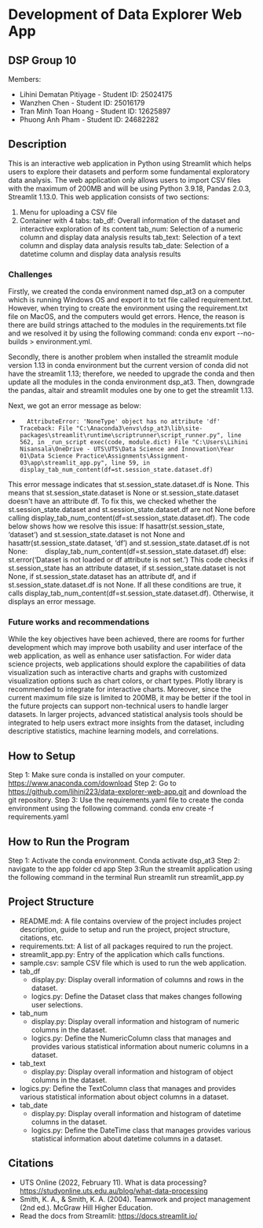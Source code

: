 # Development of Data Explorer Web App

## DSP Group 10

Members:

- Lihini Dematan Pitiyage - Student ID: 25024175
- Wanzhen Chen - Student ID: 25016179
- Tran Minh Toan Hoang - Student ID: 12625897
- Phuong Anh Pham - Student ID: 24682282


## Description
This is an interactive web application in Python using Streamlit which helps users to explore their datasets and perform some fundamental exploratory data analysis. The web application only allows users to import CSV files with the maximum of 200MB and will be using Python 3.9.18, Pandas 2.0.3, Streamlit 1.13.0.
This web application consists of two sections:

1. Menu for uploading a CSV file
2. Container with 4 tabs:
tab_df: Overall information of the dataset and interactive exploration of its content
tab_num: Selection of a numeric column and display data analysis results
tab_text: Selection of a text column and display data analysis results
tab_date: Selection of a datetime column and display data analysis results

### Challenges
Firstly, we created the conda environment named dsp_at3 on a computer which is running Windows OS and export it to txt file called requirement.txt. However, when trying to create the environment using the requirement.txt file on MacOS, and the computers would get errors. Hence, the reason is there are build strings attached to the modules in the requirements.txt file and we resolved it by using the following command: conda env export --no-builds > environment.yml.

Secondly, there is another problem when installed the streamlit module version 1.13 in conda environment but the current version of conda did not have the streamlit 1.13; therefore, we needed to upgrade the conda and then update all the modules in the conda environment dsp_at3. Then, downgrade the pandas, altair and streamlit modules one by one to get the streamlit 1.13.

Next, we got an error message as below:
* 		AttributeError: 'NoneType' object has no attribute 'df' Traceback: File "C:\Anaconda3\envs\dsp_at3\lib\site-packages\streamlit\runtime\scriptrunner\script_runner.py", line 562, in _run_script exec(code, module.dict) File "C:\Users\Lihini Nisansala\OneDrive - UTS\UTS\Data Science and Innovation\Year 01\Data Science Practice\Assignments\Assignment-03\app\streamlit_app.py", line 59, in display_tab_num_content(df=st.session_state.dataset.df)
This error message indicates that st.session_state.dataset.df is None. This means that st.session_state.dataset is None or st.session_state.dataset doesn't have an attribute df. To fix this, we checked whether the st.session_state.dataset and st.session_state.dataset.df are not None before calling display_tab_num_content(df=st.session_state.dataset.df). The code below shows how we resolve this issue:
If hasattr(st.session_state, ‘dataset’) and st.session_state.dataset is not None and hasattr(st.session_state.dataset, ‘df’) and st.session_state.dataset.df is not None:
        display_tab_num_content(df=st.session_state.dataset.df)
else:
st.error(‘Dataset is not loaded or df attribute is not set.’)
This code checks if st.session_state has an attribute dataset, if st.session_state.dataset is not None, if st.session_state.dataset has an attribute df, and if st.session_state.dataset.df is not None. If all these conditions are true, it calls display_tab_num_content(df=st.session_state.dataset.df). Otherwise, it displays an error message.

### Future works and recommendations
While the key objectives have been achieved, there are rooms for further development which may improve both usability and user interface of the web application, as well as enhance user satisfaction. For wider data science projects, web applications should explore the capabilities of data visualization such as interactive charts and graphs with customized visualization options such as chart colors, or chart types. Plotly library is recommended to integrate for interactive charts. Moreover, since the current maximum file size is limited to 200MB, it may be better if the tool in the future projects can support non-technical users to handle larger datasets. In larger projects, advanced statistical analysis tools should be integrated to help users extract more insights from the dataset, including descriptive statistics, machine learning models, and correlations.

## How to Setup
Step 1:  Make sure conda is installed on your computer. 
https://www.anaconda.com/download
Step 2: Go to https://github.com/lihini223/data-explorer-web-app.git and download the git repository.
Step 3: Use the requirements.yaml file to create the conda environment using the following command.
conda env create -f requirements.yaml

## How to Run the Program
Step 1:  Activate the conda environment.
            Conda activate dsp_at3
Step 2: navigate to the app folder
            cd app
Step 3:Run the streamlit application using the following command in the terminal
            Run streamlit run streamlit_app.py

## Project Structure
- README.md: A file contains overview of the project includes project description, guide to setup and run the project, project structure, citations, etc.
- requirements.txt: A list of all packages required to run the project.
- streamlit_app.py: Entry of the application which calls functions.
- sample.csv: sample CSV file which is used to run the web application.
- tab_df
  - display.py: Display overall information of columns and rows in the dataset.
  - logics.py: Define the Dataset class that makes changes following user selections.
- tab_num
  - display.py: Display overall information and histogram of numeric columns in the dataset.
  - logics.py: Define the NumericColumn class that manages and provides various statistical information about numeric columns in a dataset.
- tab_text
  - display.py: Display overall information and histogram of object columns in the dataset.
 - logics.py: Define the TextColumn class that manages and provides various statistical information about object columns in a dataset.
- tab_date
  - display.py: Display overall information and histogram of datetime columns in the dataset.
  - logics.py: Define the DateTime class that manages provides various statistical information about datetime columns in a dataset.

## Citations
- UTS Online (2022, February 11). What is data processing? https://studyonline.uts.edu.au/blog/what-data-processing
- Smith, K. A., & Smith, K. A. (2004). Teamwork and project management (2nd ed.). McGraw Hill Higher Education.
- Read the docs from Streamlit: https://docs.streamlit.io/


